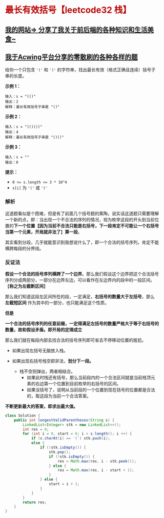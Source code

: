 # <font color='bb000'>最长有效括号【leetcode32 栈】</font>

## [我的网站=> 分享了我关于前后端的各种知识和生活美食~](https://www.fanxy.cloud)

## [我于Acwing平台分享的零散刷的各种各样的题](https://www.acwing.com/blog/content/33005/) 

给你一个只包含 `'('` 和 `')'` 的字符串，找出最长有效（格式正确且连续）括号子串的长度。

 

**示例 1：**

```
输入：s = "(()"
输出：2
解释：最长有效括号子串是 "()"
```

**示例 2：**

```
输入：s = ")()())"
输出：4
解释：最长有效括号子串是 "()()"
```

**示例 3：**

```
输入：s = ""
输出：0
```

 

**提示：**

- `0 <= s.length <= 3 * 10^4`
- `s[i]` 为 `'('` 或 `')'`



### 解析

这道题看似是个困难，但是有了前面几个括号题的熏陶，说实话这道题只需要理解一个新的点，即：当出现一个不合法的序列的情况，视为枚举这段的开头到当前位置的**下一个位置【因为当前不合法只能是右括号，下一段肯定不可能让一个右括号当第一个元素，开局就非法了**】**算一段**。

其实看到分段，几乎就能意识到我想说什么了，即一个合法的括号序列，肯定不能横跨每段的分界线。

### 反证法

**假设一个合法的括号序列横跨了一个边界**。那么我们假设这个边界把这个合法括号序列分成两部分，一部分在边界左边，可以看作在左边界内的段中的一段区间。【**称之为左截断区间**】

那么我们知道这段左区间所在的段，一定满足，**右括号的数量大于左括号**，那么 **左截短区间** 作为其中的一部分，也只能满足这个性质。

**但是**

**一个合法的括号序列的任意前缀，一定得满足左括号的数量严格大于等于右括号的数量，故和假设矛盾。即开局的定理成立**

那么我们就在每段内部去找合法的括号序列即可省去不停移动位置的尴尬。

- 如果出现左括号无脑放入栈。

- 如果出现右括号栈空即非法，**划分下一段。**
  - 栈不空则弹出，两者相结合。
    - 如果此时栈还有括号，那么当前段内的一个合法区间就是当前栈顶元素的右边第一个位置到目前枚举的右括号的区间。
    - 如果没括号了，说明从当前段的一个位置到现在括号的位置都是合法的，取这段为当前一个合法答案。

**不断更新最大的答案，即求出最大值。**

```java
class Solution {
    public int longestValidParentheses(String s) {
        LinkedList<Integer> stk = new LinkedList<>();
        int res = 0;
        for (int i = 0, start = 0; i < s.length(); i ++) {
            if (s.charAt(i) == '(') stk.push(i);
            else {
                if (!stk.isEmpty()) {
                    stk.pop();
                    if (!stk.isEmpty()) {
                        res = Math.max(res, i - stk.peek());
                    } else {
                        res = Math.max(res, i - start + 1);
                    }
                } else {
                    start = i + 1;   
                }
            }
        }
        return res;
    }
}
```

